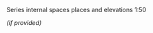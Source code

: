 <span class="transform-to-uppercase">Series internal spaces places and elevations <span class="highlight-red">1:50</span></span>

_(if provided)_